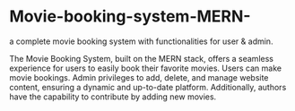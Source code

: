 # Movie-booking-system-MERN-
a complete movie booking system with functionalities for user &amp; admin.

The Movie Booking System, built on the MERN stack, offers a seamless experience for users to easily book their favorite movies. Users can make movie bookings. Admin privileges to add, delete, and manage website content, ensuring a dynamic and up-to-date platform. Additionally, authors have the capability to contribute by adding new movies.
